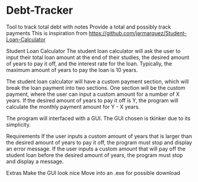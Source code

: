 # Debt-Tracker
Tool to track total debt with notes
Provide a total and possibly track payments
This is inspiration from https://github.com/jarmarquez/Student-Loan-Calculator


Student Loan Calculator
The student loan calculator will ask the user to input their total loan amount at the end of their studies, the desired amount of years to pay it off, and the interest rate for the loan. Typically, the maximum amount of years to pay the loan is 10 years.

The student loan calculator will have a custom payment section, which will break the loan payment into two sections. One section will be the custom payment, where the user can input a custom amount for a number of X years. If the desired amount of years to pay it off is Y, the program will calculate the monthly payment amount for Y - X years.

The program will interfaced with a GUI. The GUI chosen is tkinker due to its simplicity.

Requirements
If the user inputs a custom amount of years that is larger than the desired amount of years to pay it off, the program must stop and display an error message. If the user inputs a custom amount that will pay off the student loan before the desired amount of years, the program must stop and display a message.

Extras
Make the GUI look nice Move into an .exe for possible download
